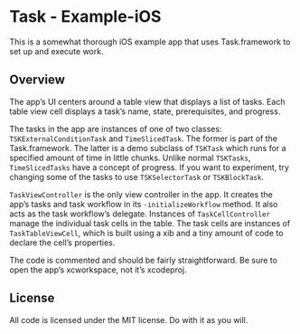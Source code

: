 # Task - Example-iOS

This is a somewhat thorough iOS example app that uses Task.framework to set up and execute work.


## Overview

The app’s UI centers around a table view that displays a list of tasks. Each table view cell
displays a task’s name, state, prerequisites, and progress. 

The tasks in the app are instances of one of two classes: `TSKExternalConditionTask` and
`TimeSlicedTask`. The former is part of the Task.framework. The latter is a demo subclass of
`TSKTask` which runs for a specified amount of time in little chunks. Unlike normal `TSKTasks`,
`TimeSlicedTasks` have a concept of progress. If you want to experiment, try changing some of the
tasks to use `TSKSelectorTask` or `TSKBlockTask`.

`TaskViewController` is the only view controller in the app. It creates the app’s tasks and task
workflow in its `‑initializeWorkflow` method. It also acts as the task workflow’s delegate.
Instances of `TaskCellController` manage the individual task cells in the table. The task cells are
instances of `TaskTableViewCell`, which is built using a xib and a tiny amount of code to declare
the cell’s properties.

The code is commented and should be fairly straightforward. Be sure to open the app’s xcworkspace, not it’s xcodeproj.


## License

All code is licensed under the MIT license. Do with it as you will.
